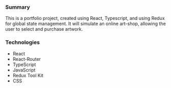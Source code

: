 ### Summary  
This is a portfolio project, created using React, Typescript, and using Redux for global state management. It will simulate an online art-shop, allowing the user to select and purchase artwork.
  
### Technologies  
* React  
* React-Router  
* TypeScript  
* JavaScript  
* Redux Tool Kit  
* CSS  